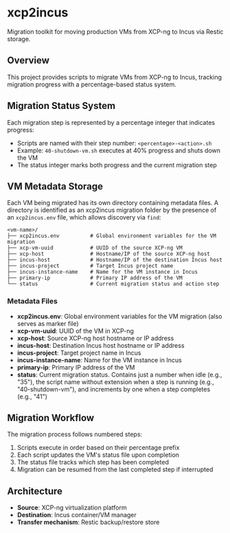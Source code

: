 # xcp2incus

Migration toolkit for moving production VMs from XCP-ng to Incus via Restic storage.

## Overview

This project provides scripts to migrate VMs from XCP-ng to Incus, tracking migration progress with a percentage-based status system.

## Migration Status System

Each migration step is represented by a percentage integer that indicates progress:

- Scripts are named with their step number: `<percentage>-<action>.sh`
- Example: `40-shutdown-vm.sh` executes at 40% progress and shuts down the VM
- The status integer marks both progress and the current migration step

## VM Metadata Storage

Each VM being migrated has its own directory containing metadata files. A directory is identified as an xcp2incus migration folder by the presence of an `xcp2incus.env` file, which allows discovery via `find`:

```
<vm-name>/
├── xcp2incus.env          # Global environment variables for the VM migration
├── xcp-vm-uuid            # UUID of the source XCP-ng VM
├── xcp-host               # Hostname/IP of the source XCP-ng host
├── incus-host             # Hostname/IP of the destination Incus host
├── incus-project          # Target Incus project name
├── incus-instance-name    # Name for the VM instance in Incus
├── primary-ip             # Primary IP address of the VM
└── status                 # Current migration status and action step
```

### Metadata Files

- **xcp2incus.env**: Global environment variables for the VM migration (also serves as marker file)
- **xcp-vm-uuid**: UUID of the VM in XCP-ng
- **xcp-host**: Source XCP-ng host hostname or IP address
- **incus-host**: Destination Incus host hostname or IP address
- **incus-project**: Target project name in Incus
- **incus-instance-name**: Name for the VM instance in Incus
- **primary-ip**: Primary IP address of the VM
- **status**: Current migration status. Contains just a number when idle (e.g., "35"), the script name without extension when a step is running (e.g., "40-shutdown-vm"), and increments by one when a step completes (e.g., "41")

## Migration Workflow

The migration process follows numbered steps:

1. Scripts execute in order based on their percentage prefix
2. Each script updates the VM's status file upon completion
3. The status file tracks which step has been completed
4. Migration can be resumed from the last completed step if interrupted

## Architecture

- **Source**: XCP-ng virtualization platform
- **Destination**: Incus container/VM manager
- **Transfer mechanism**: Restic backup/restore store
